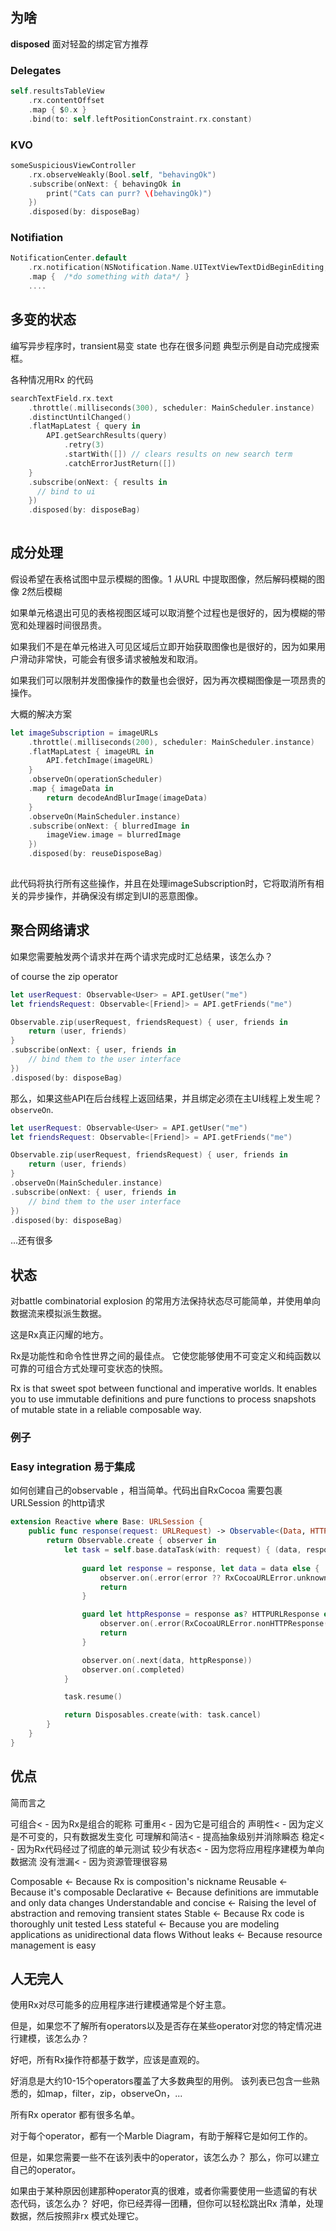 ## 为啥

**disposed** 面对轻盈的绑定官方推荐

### Delegates

```swift
self.resultsTableView
    .rx.contentOffset
    .map { $0.x }
    .bind(to: self.leftPositionConstraint.rx.constant)
```

### KVO

```swift
someSuspiciousViewController
    .rx.observeWeakly(Bool.self, "behavingOk")
    .subscribe(onNext: { behavingOk in
        print("Cats can purr? \(behavingOk)")
    })
    .disposed(by: disposeBag)
```

### Notifiation

```swift
NotificationCenter.default
    .rx.notification(NSNotification.Name.UITextViewTextDidBeginEditing, object: myTextView)
    .map {  /*do something with data*/ }
    ....
```

## 多变的状态

编写异步程序时，transient易变 state 也存在很多问题
典型示例是自动完成搜索框。

各种情况用Rx 的代码

```swift
searchTextField.rx.text
    .throttle(.milliseconds(300), scheduler: MainScheduler.instance)
    .distinctUntilChanged()
    .flatMapLatest { query in
        API.getSearchResults(query)
            .retry(3)
            .startWith([]) // clears results on new search term
            .catchErrorJustReturn([])
    }
    .subscribe(onNext: { results in
      // bind to ui
    })
    .disposed(by: disposeBag)
    
```

## 成分处理

假设希望在表格试图中显示模糊的图像。1 从URL 中提取图像，然后解码模糊的图像 2然后模糊

如果单元格退出可见的表格视图区域可以取消整个过程也是很好的，因为模糊的带宽和处理器时间很昂贵。

如果我们不是在单元格进入可见区域后立即开始获取图像也是很好的，因为如果用户滑动非常快，可能会有很多请求被触发和取消。

如果我们可以限制并发图像操作的数量也会很好，因为再次模糊图像是一项昂贵的操作。

大概的解决方案

```swift
let imageSubscription = imageURLs
    .throttle(.milliseconds(200), scheduler: MainScheduler.instance)
    .flatMapLatest { imageURL in
        API.fetchImage(imageURL)
    }
    .observeOn(operationScheduler)
    .map { imageData in
        return decodeAndBlurImage(imageData)
    }
    .observeOn(MainScheduler.instance)
    .subscribe(onNext: { blurredImage in
        imageView.image = blurredImage
    })
    .disposed(by: reuseDisposeBag)
    
```

此代码将执行所有这些操作，并且在处理imageSubscription时，它将取消所有相关的异步操作，并确保没有绑定到UI的恶意图像。

## 聚合网络请求

如果您需要触发两个请求并在两个请求完成时汇总结果，该怎么办？

of course the zip operator

```swift
let userRequest: Observable<User> = API.getUser("me")
let friendsRequest: Observable<[Friend]> = API.getFriends("me")

Observable.zip(userRequest, friendsRequest) { user, friends in
    return (user, friends)
}
.subscribe(onNext: { user, friends in
    // bind them to the user interface
})
.disposed(by: disposeBag)
```

那么，如果这些API在后台线程上返回结果，并且绑定必须在主UI线程上发生呢？`observeOn`.

```swift
let userRequest: Observable<User> = API.getUser("me")
let friendsRequest: Observable<[Friend]> = API.getFriends("me")

Observable.zip(userRequest, friendsRequest) { user, friends in
    return (user, friends)
}
.observeOn(MainScheduler.instance)
.subscribe(onNext: { user, friends in
    // bind them to the user interface
})
.disposed(by: disposeBag)
```

...还有很多

## 状态

对battle combinatorial explosion 的常用方法保持状态尽可能简单，并使用单向数据流来模拟派生数据。

这是Rx真正闪耀的地方。

Rx是功能性和命令性世界之间的最佳点。 它使您能够使用不可变定义和纯函数以可靠的可组合方式处理可变状态的快照。

Rx is that sweet spot between functional and imperative worlds. It enables you to use immutable definitions and pure functions to process snapshots of mutable state in a reliable composable way.

### 例子

### Easy integration 易于集成

如何创建自己的observable ，相当简单。代码出自RxCocoa 需要包裹URLSession 的http请求

```swift
extension Reactive where Base: URLSession {
    public func response(request: URLRequest) -> Observable<(Data, HTTPURLResponse)> {
        return Observable.create { observer in
            let task = self.base.dataTask(with: request) { (data, response, error) in
            
                guard let response = response, let data = data else {
                    observer.on(.error(error ?? RxCocoaURLError.unknown))
                    return
                }

                guard let httpResponse = response as? HTTPURLResponse else {
                    observer.on(.error(RxCocoaURLError.nonHTTPResponse(response: response)))
                    return
                }

                observer.on(.next(data, httpResponse))
                observer.on(.completed)
            }

            task.resume()

            return Disposables.create(with: task.cancel)
        }
    }
}
```

## 优点

简而言之

可组合< - 因为Rx是组合的昵称
可重用< - 因为它是可组合的
声明性< - 因为定义是不可变的，只有数据发生变化
可理解和简洁< - 提高抽象级别并消除瞬态
稳定< - 因为Rx代码经过了彻底的单元测试
较少有状态< - 因为您将应用程序建模为单向数据流
没有泄漏< - 因为资源管理很容易

Composable <- Because Rx is composition's nickname
Reusable <- Because it's composable
Declarative <- Because definitions are immutable and only data changes
Understandable and concise <- Raising the level of abstraction and removing transient states
Stable <- Because Rx code is thoroughly unit tested
Less stateful <- Because you are modeling applications as unidirectional data flows
Without leaks <- Because resource management is easy

## 人无完人

使用Rx对尽可能多的应用程序进行建模通常是个好主意。

但是，如果您不了解所有operators以及是否存在某些operator对您的特定情况进行建模，该怎么办？

好吧，所有Rx操作符都基于数学，应该是直观的。

好消息是大约10-15个operators覆盖了大多数典型的用例。 该列表已包含一些熟悉的，如map，filter，zip，observeOn，...

所有Rx operator 都有很多名单。

对于每个operator，都有一个Marble Diagram，有助于解释它是如何工作的。

但是，如果您需要一些不在该列表中的operator，该怎么办？ 那么，你可以建立自己的operator。

如果由于某种原因创建那种operator真的很难，或者你需要使用一些遗留的有状态代码，该怎么办？ 好吧，你已经弄得一团糟，但你可以轻松跳出Rx 清单，处理数据，然后按照非rx 模式处理它。